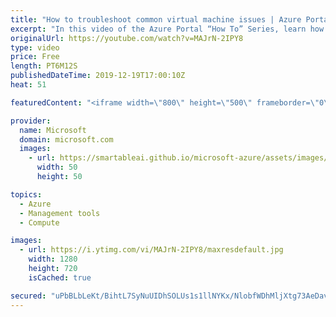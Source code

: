 ```yaml
---
title: "How to troubleshoot common virtual machine issues | Azure Portal Series"
excerpt: "In this video of the Azure Portal “How To” Series, learn how to troubleshoot common virtual machine issues using the diagnose and solve experience of the Azure Portal.    Try out these features in the Azure portal: https://portal.azure.com  Keep connected on Twitter: https://twitter.com/AzurePortal"
originalUrl: https://youtube.com/watch?v=MAJrN-2IPY8
type: video
price: Free
length: PT6M12S
publishedDateTime: 2019-12-19T17:00:10Z
heat: 51

featuredContent: "<iframe width=\"800\" height=\"500\" frameborder=\"0\" src=\"https://www.youtube.com/embed/MAJrN-2IPY8\" allow=\"accelerometer; autoplay; encrypted-media; gyroscope; picture-in-picture\" allowfullscreen></iframe>"

provider:
  name: Microsoft
  domain: microsoft.com
  images:
    - url: https://smartableai.github.io/microsoft-azure/assets/images/organizations/microsoft.com-50x50.jpg
      width: 50
      height: 50

topics:
  - Azure
  - Management tools
  - Compute

images:
  - url: https://i.ytimg.com/vi/MAJrN-2IPY8/maxresdefault.jpg
    width: 1280
    height: 720
    isCached: true

secured: "uPbBLbLeKt/BihtL7SyNuUIDhSOLUs1s1llNYKx/NlobfWDhMljXtg73AeDavFxQmUvNwNLYEm4OjxHfFo3u2huMQq1bqGqY/98gwepVHg+zgKH4XDCqb04xe8JtF4rSYCBRY6zY+Go2y8z/lgUOkrr0M8z8wVxmXxbLf7GuZG4qiyCPRT8PX2Ojen7p3XSyuzwO63I59gStQeRbyuOr9WN/u39Fk4JTbAI5BNGqNZmV9ZTzVTdpGGQVIvoEJNUvWCAgntg1CEEw0gUDIYeN0hze64rQ8VPGbwoz3A3FkMPpLRBJJKUfxNETraTYOLbgmJpt2p+lLjxPIhxrnDF+hCRApj6sB48jyyFth8Zch/jwizXRE274HDs3JJ8IPaZPkdWv0G+4+YcmaY/qZd6bTBILPBn4cqERohUAhkDQSb0=;923tTt8o+vDqeauapFxABg=="
---
```


